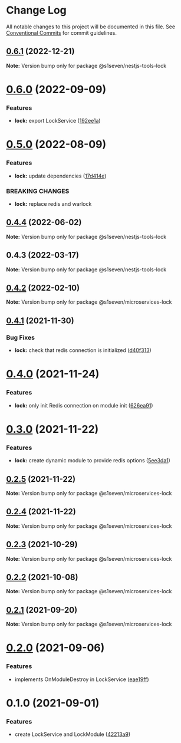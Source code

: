 # Change Log

All notable changes to this project will be documented in this file.
See [Conventional Commits](https://conventionalcommits.org) for commit guidelines.

## [0.6.1](https://github.com/s1seven/nestjs-tools/compare/@s1seven/nestjs-tools-lock@0.6.0...@s1seven/nestjs-tools-lock@0.6.1) (2022-12-21)

**Note:** Version bump only for package @s1seven/nestjs-tools-lock

# [0.6.0](https://github.com/s1seven/nestjs-tools/compare/@s1seven/nestjs-tools-lock@0.5.0...@s1seven/nestjs-tools-lock@0.6.0) (2022-09-09)

### Features

- **lock:** export LockService ([192ee1a](https://github.com/s1seven/nestjs-tools/commit/192ee1aee3c3ad0878cca115736e731b7cff9d38))

# [0.5.0](https://github.com/s1seven/nestjs-tools/compare/@s1seven/nestjs-tools-lock@0.4.4...@s1seven/nestjs-tools-lock@0.5.0) (2022-08-09)

### Features

- **lock:** update dependencies ([17d414e](https://github.com/s1seven/nestjs-tools/commit/17d414ede087807c776ea0e727c5a16956937a9f))

### BREAKING CHANGES

- **lock:** replace redis and warlock

## [0.4.4](https://github.com/s1seven/nestjs-tools/compare/@s1seven/nestjs-tools-lock@0.4.3...@s1seven/nestjs-tools-lock@0.4.4) (2022-06-02)

**Note:** Version bump only for package @s1seven/nestjs-tools-lock

## 0.4.3 (2022-03-17)

**Note:** Version bump only for package @s1seven/nestjs-tools-lock

## [0.4.2](https://github.com/s1seven/microservices-common/compare/@s1seven/microservices-lock@0.4.1...@s1seven/microservices-lock@0.4.2) (2022-02-10)

**Note:** Version bump only for package @s1seven/microservices-lock

## [0.4.1](https://github.com/s1seven/microservices-common/compare/@s1seven/microservices-lock@0.4.0...@s1seven/microservices-lock@0.4.1) (2021-11-30)

### Bug Fixes

- **lock:** check that redis connection is initialized ([d40f313](https://github.com/s1seven/microservices-common/commit/d40f313ee6c22f4ca845385b468cef77cbe426ca))

# [0.4.0](https://github.com/s1seven/microservices-common/compare/@s1seven/microservices-lock@0.3.0...@s1seven/microservices-lock@0.4.0) (2021-11-24)

### Features

- **lock:** only init Redis connection on module init ([626ea91](https://github.com/s1seven/microservices-common/commit/626ea9153832201b0e0894656573c93b6a1decec))

# [0.3.0](https://github.com/s1seven/microservices-common/compare/@s1seven/microservices-lock@0.2.5...@s1seven/microservices-lock@0.3.0) (2021-11-22)

### Features

- **lock:** create dynamic module to provide redis options ([5ee3da1](https://github.com/s1seven/microservices-common/commit/5ee3da10b34e832b0727a4db300fced0e29007fd))

## [0.2.5](https://github.com/s1seven/microservices-common/compare/@s1seven/microservices-lock@0.2.4...@s1seven/microservices-lock@0.2.5) (2021-11-22)

**Note:** Version bump only for package @s1seven/microservices-lock

## [0.2.4](https://github.com/s1seven/microservices-common/compare/@s1seven/microservices-lock@0.2.3...@s1seven/microservices-lock@0.2.4) (2021-11-22)

**Note:** Version bump only for package @s1seven/microservices-lock

## [0.2.3](https://github.com/s1seven/microservices-common/compare/@s1seven/microservices-lock@0.2.2...@s1seven/microservices-lock@0.2.3) (2021-10-29)

**Note:** Version bump only for package @s1seven/microservices-lock

## [0.2.2](https://github.com/s1seven/microservices-common/compare/@s1seven/microservices-lock@0.2.1...@s1seven/microservices-lock@0.2.2) (2021-10-08)

**Note:** Version bump only for package @s1seven/microservices-lock

## [0.2.1](https://github.com/s1seven/microservices-common/compare/@s1seven/microservices-lock@0.2.0...@s1seven/microservices-lock@0.2.1) (2021-09-20)

**Note:** Version bump only for package @s1seven/microservices-lock

# [0.2.0](https://github.com/s1seven/microservices-common/compare/@s1seven/microservices-lock@0.1.0...@s1seven/microservices-lock@0.2.0) (2021-09-06)

### Features

- implements OnModuleDestroy in LockService ([eae19ff](https://github.com/s1seven/microservices-common/commit/eae19ff5826c43f7543055fa9f68b3c8b69601b8))

# 0.1.0 (2021-09-01)

### Features

- create LockService and LockModule ([42213a9](https://github.com/s1seven/microservices-common/commit/42213a93645c06a22c35ae07e0314f74d45aacd0))
